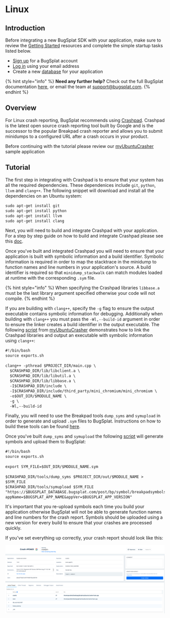 # Linux

## Introduction

Before integrating a new BugSplat SDK with your application, make sure to review the [Getting Started](https://www.bugsplat.com/resources/bugsplat-101/) resources and complete the simple startup tasks listed below.

* [Sign up](https://app.bugsplat.com/v2/sign-up) for a BugSplat account
* [Log in](https://app.bugsplat.com/auth0/login) using your email address
* Create a new [database](https://app.bugsplat.com/v2/company) for your application

{% hint style="info" %}
**Need any further help?** Check out the full BugSplat documentation [here](https://www.bugsplat.com/docs), or email the team at [support@bugsplat.com](mailto:support@bugsplat.com).
{% endhint %}

## Overview

For Linux crash reporting, BugSplat recommends using [Crashpad](https://chromium.googlesource.com/crashpad/crashpad). Crashpad is the latest open source crash reporting tool built by Google and is the successor to the popular Breakpad crash reporter and allows you to submit minidumps to a configured URL after a crash occurs in your product.

Before continuing with the tutorial please review our [myUbuntuCrasher](https://github.com/BugSplat-Git/myUbuntuCrasher) sample application

## Tutorial

The first step in integrating with Crashpad is to ensure that your system has all the required dependencies. These dependenices include `git`, `python`, `llvm` and `clang++`. The following snippet will download and install all the dependencies on an Ubuntu system:

```text
sudo apt-get install git
sudo apt-get install python
sudo apt-get install llvm
sudo apt-get install clang
```

Next, you will need to build and integrate Crashpad with your application. For a step by step guide on how to build and integrate Crashpad please see this [doc](https://www.bugsplat.com/docs/sdk/crashpad/building).

Once you've built and integrated Crashpad you will need to ensure that your application is built with symbolic information and a build identifier. Symbolic information is required in order to map the stacktrace in the minidump to function names and line numbers in your application's source. A build identifier is required so that `minidump_stackwalk` can match modules loaded at runtime with the corresponding `.sym` file.

{% hint style="info" %}
When specifying the Crashpad libraries `libbase.a` must be the last library argument specified otherwise your code will not compile.
{% endhint %}

If you are building with `clang++`, specify the `-g` flag to ensure the output executable contains symbolic information for debugging. Additionally when building with `clang++` you must pass the `-Wl,--build-id` argument in order to ensure the linker creates a build identifier in the output executable. The following [script](https://github.com/BugSplat-Git/myUbuntuCrasher/blob/master/scripts/compile.sh) from [myUbuntuCrasher](https://github.com/BugSplat-Git/myUbuntuCrasher) demonstrates how to link the Crashpad libraries and output an executable with symbolic information using `clang++`:

```text
#!/bin/bash
source exports.sh

clang++ -pthread $PROJECT_DIR/main.cpp \
  $CRASHPAD_DIR/lib/libclient.a \
  $CRASHPAD_DIR/lib/libutil.a \
  $CRASHPAD_DIR/lib/libbase.a \
  -I$CRASHPAD_DIR/include \
  -I$CRASHPAD_DIR/include/third_party/mini_chromium/mini_chromium \
  -o$OUT_DIR/$MODULE_NAME \
  -g \
  -Wl,--build-id
```

Finally, you will need to use the Breakpad tools `dump_syms` and `symupload` in order to generate and upload `.sym` files to BugSplat. Instructions on how to build these tools can be found [here](https://www.bugsplat.com/docs/sdk/crashpad/building/#generating-symbols).

Once you've built `dump_syms` and `symupload` the following [script](https://github.com/BugSplat-Git/myUbuntuCrasher/blob/master/scripts/symbols.sh) will generate symbols and upload them to BugSplat:

```text
#!/bin/bash
source exports.sh

export SYM_FILE=$OUT_DIR/$MODULE_NAME.sym

$CRASHPAD_DIR/tools/dump_syms $PROJECT_DIR/out/$MODULE_NAME > $SYM_FILE
$CRASHPAD_DIR/tools/symupload $SYM_FILE "https://$BUGSPLAT_DATABASE.bugsplat.com/post/bp/symbol/breakpadsymbols.php?appName=$BUGSPLAT_APP_NAME&appVer=$BUGSPLAT_APP_VERSION"
```

It's important that you re-upload symbols each time you build your application otherwise BugSplat will not be able to generate function names and line numbers for the crash report. Symbols should be uploaded using a new version for every build to ensure that your crashes are processed quickly.

If you've set everything up correctly, your crash report should look like this:

![Linux crash example](../../../.gitbook/assets/linux-crash.png)

